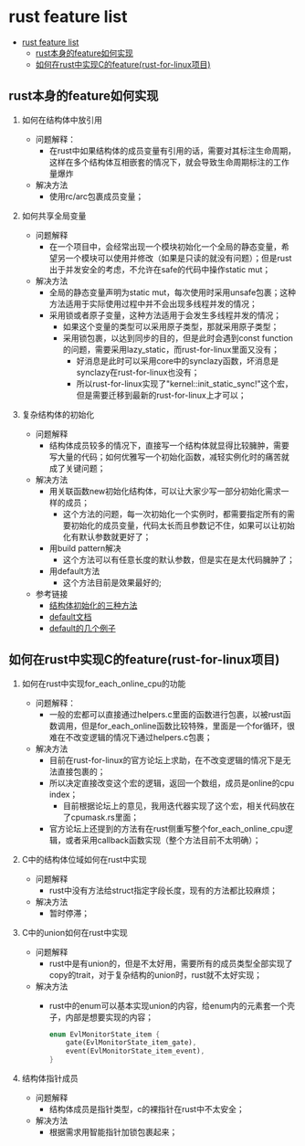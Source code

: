 ﻿# rust feature list

- [rust feature list](#rust-feature-list)
  - [rust本身的feature如何实现](#rust本身的feature如何实现)
  - [如何在rust中实现C的feature(rust-for-linux项目)](#如何在rust中实现c的featurerust-for-linux项目)

## rust本身的feature如何实现

1. 如何在结构体中放引用
    - 问题解释：
         - 在rust中如果结构体的成员变量有引用的话，需要对其标注生命周期，这样在多个结构体互相嵌套的情况下，就会导致生命周期标注的工作量爆炸
    - 解决方法
        - 使用rc/arc包裹成员变量；

2. 如何共享全局变量
    - 问题解释
        - 在一个项目中，会经常出现一个模块初始化一个全局的静态变量，希望另一个模块可以使用并修改（如果是只读的就没有问题）；但是rust出于并发安全的考虑，不允许在safe的代码中操作static mut；
    - 解决方法
        - 全局的静态变量声明为static mut，每次使用时采用unsafe包裹；这种方法适用于实际使用过程中并不会出现多线程并发的情况；
        - 采用锁或者原子变量，这种方法适用于会发生多线程并发的情况；
            - 如果这个变量的类型可以采用原子类型，那就采用原子类型；
            - 采用锁包裹，以达到同步的目的，但是此时会遇到const function的问题，需要采用lazy_static，而rust-for-linux里面又没有；
              - 好消息是此时可以采用core中的synclazy函数，坏消息是synclazy在rust-for-linux也没有；
              - 所以rust-for-linux实现了"kernel::init_static_sync!"这个宏，但是需要迁移到最新的rust-for-linux上才可以；

3. 复杂结构体的初始化
    - 问题解释
        - 结构体成员较多的情况下，直接写一个结构体就显得比较臃肿，需要写大量的代码；如何优雅写一个初始化函数，减轻实例化时的痛苦就成了关键问题；
    - 解决方法
        - 用关联函数new初始化结构体，可以让大家少写一部分初始化需求一样的成员；
            - 这个方法的问题，每一次初始化一个实例时，都需要指定所有的需要初始化的成员变量，代码太长而且参数记不住，如果可以让初始化有默认参数就更好了；
        - 用build pattern解决
            - 这个方法可以有任意长度的默认参数，但是实在是太代码臃肿了；
        - 用default方法
            - 这个方法目前是效果最好的;
    - 参考链接
        - [结构体初始化的三种方法](https://zhuanlan.zhihu.com/p/112202164)
        - [default文档](https://doc.rust-lang.org/std/default/trait.Default.html)
        - [default的几个例子](https://rust-unofficial.github.io/patterns/idioms/ctor.html)

## 如何在rust中实现C的feature(rust-for-linux项目)

1. 如何在rust中实现for_each_online_cpu的功能
    - 问题解释：
        - 一般的宏都可以直接通过helpers.c里面的函数进行包裹，以被rust函数调用，但是for_each_online函数比较特殊，里面是一个for循环，很难在不改变逻辑的情况下通过helpers.c包裹；
    - 解决方法
        - 目前在rust-for-linux的官方论坛上求助，在不改变逻辑的情况下是无法直接包裹的；
        - 所以决定直接改变这个宏的逻辑，返回一个数组，成员是online的cpu index；
            - 目前根据论坛上的意见，我用迭代器实现了这个宏，相关代码放在了cpumask.rs里面；
        - 官方论坛上还提到的方法有在rust侧重写整个for_each_online_cpu逻辑，或者采用callback函数实现（整个方法目前不太明确）；
2. C中的结构体位域如何在rust中实现
    - 问题解释
        - rust中没有方法给struct指定字段长度，现有的方法都比较麻烦；
    - 解决方法
        - 暂时停滞；
3. C中的union如何在rust中实现
    - 问题解释
        - rust中是有union的，但是不太好用，需要所有的成员类型全部实现了copy的trait，对于复杂结构的union时，rust就不太好实现；
    - 解决方法
        - rust中的enum可以基本实现union的内容，给enum内的元素套一个壳子，内部是想要实现的内容；

            ```rust
            enum EvlMonitorState_item {
                gate(EvlMonitorState_item_gate),
                event(EvlMonitorState_item_event),
            }
            ```

4. 结构体指针成员
    - 问题解释
        - 结构体成员是指针类型，c的裸指针在rust中不太安全；
    - 解决方法
        - 根据需求用智能指针加锁包裹起来；
